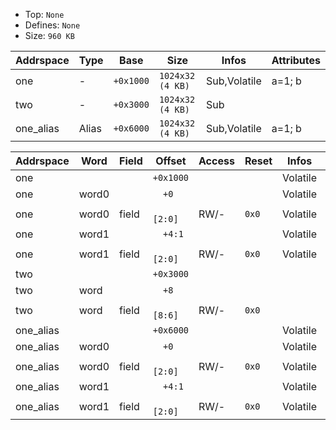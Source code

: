 * Top:     `None`
* Defines: `None`
* Size:    `960 KB`

| Addrspace | Type  | Base      | Size             | Infos        | Attributes |
| --------- | ----- | --------- | ---------------- | ------------ | ---------- |
| one       | -     | `+0x1000` | `1024x32 (4 KB)` | Sub,Volatile | a=1; b     |
| two       | -     | `+0x3000` | `1024x32 (4 KB)` | Sub          |            |
| one_alias | Alias | `+0x6000` | `1024x32 (4 KB)` | Sub,Volatile | a=1; b     |


| Addrspace | Word  | Field | Offset      | Access | Reset | Infos    | Attributes |
| --------- | ----- | ----- | ----------- | ------ | ----- | -------- | ---------- |
| one       |       |       | `+0x1000`   |        |       | Volatile | a=1; b     |
| one       | word0 |       | `  +0`      |        |       | Volatile |            |
| one       | word0 | field | `    [2:0]` | RW/-   | `0x0` | Volatile | foo        |
| one       | word1 |       | `  +4:1`    |        |       | Volatile | bar=4      |
| one       | word1 | field | `    [2:0]` | RW/-   | `0x0` | Volatile |            |
| two       |       |       | `+0x3000`   |        |       |          |            |
| two       | word  |       | `  +8`      |        |       |          |            |
| two       | word  | field | `    [8:6]` | RW/-   | `0x0` |          |            |
| one_alias |       |       | `+0x6000`   |        |       | Volatile | a=1; b     |
| one_alias | word0 |       | `  +0`      |        |       | Volatile |            |
| one_alias | word0 | field | `    [2:0]` | RW/-   | `0x0` | Volatile | foo        |
| one_alias | word1 |       | `  +4:1`    |        |       | Volatile | bar=4      |
| one_alias | word1 | field | `    [2:0]` | RW/-   | `0x0` | Volatile |            |
